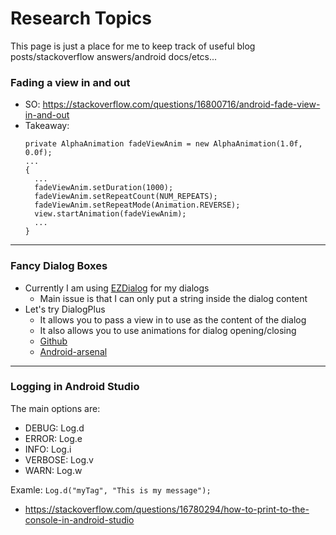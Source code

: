 # Research Topics
This page is just a place for me to keep track of useful blog posts/stackoverflow answers/android docs/etcs...

### Fading a view in and out
- SO: https://stackoverflow.com/questions/16800716/android-fade-view-in-and-out
- Takeaway:
    ```
    private AlphaAnimation fadeViewAnim = new AlphaAnimation(1.0f, 0.0f);
    ...
    {
      ...
      fadeViewAnim.setDuration(1000);
      fadeViewAnim.setRepeatCount(NUM_REPEATS);
      fadeViewAnim.setRepeatMode(Animation.REVERSE);
      view.startAnimation(fadeViewAnim);
      ...
    }
    ```
_____

### Fancy Dialog Boxes
- Currently I am using [EZDialog](https://android-arsenal.com/details/1/7610) for my dialogs
  - Main issue is that I can only put a string inside the dialog content
- Let's try DialogPlus
  - It allows you to pass a view in to use as the content of the dialog
  - It also allows you to use animations for dialog opening/closing
  - [Github](https://github.com/orhanobut/dialogplus?utm_source=android-arsenal.com&utm_medium=referral&utm_campaign=1413)
  - [Android-arsenal](https://android-arsenal.com/details/1/1413)
  
_____

### Logging in Android Studio
The main options are:
  - DEBUG: Log.d
  - ERROR: Log.e
  - INFO: Log.i
  - VERBOSE: Log.v
  - WARN: Log.w
  
Examle: `Log.d("myTag", "This is my message");`

- https://stackoverflow.com/questions/16780294/how-to-print-to-the-console-in-android-studio
